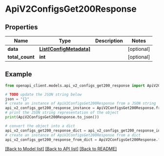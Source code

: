 # ApiV2ConfigsGet200Response


## Properties

Name | Type | Description | Notes
------------ | ------------- | ------------- | -------------
**data** | [**List[ConfigMetadata]**](ConfigMetadata.md) |  | [optional] 
**total_count** | **int** |  | [optional] 

## Example

```python
from openapi_client.models.api_v2_configs_get200_response import ApiV2ConfigsGet200Response

# TODO update the JSON string below
json = "{}"
# create an instance of ApiV2ConfigsGet200Response from a JSON string
api_v2_configs_get200_response_instance = ApiV2ConfigsGet200Response.from_json(json)
# print the JSON string representation of the object
print(ApiV2ConfigsGet200Response.to_json())

# convert the object into a dict
api_v2_configs_get200_response_dict = api_v2_configs_get200_response_instance.to_dict()
# create an instance of ApiV2ConfigsGet200Response from a dict
api_v2_configs_get200_response_from_dict = ApiV2ConfigsGet200Response.from_dict(api_v2_configs_get200_response_dict)
```
[[Back to Model list]](../README.md#documentation-for-models) [[Back to API list]](../README.md#documentation-for-api-endpoints) [[Back to README]](../README.md)


